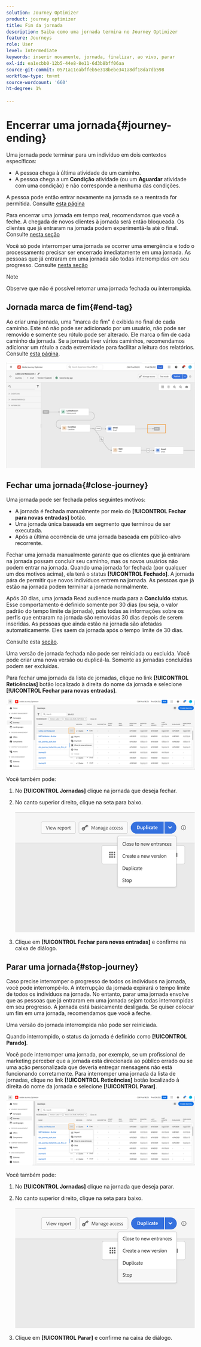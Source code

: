 ```yaml
---
solution: Journey Optimizer
product: journey optimizer
title: Fim da jornada
description: Saiba como uma jornada termina no Journey Optimizer
feature: Journeys
role: User
level: Intermediate
keywords: inserir novamente, jornada, finalizar, ao vivo, parar
exl-id: ea1ecbb0-12b5-44e8-8e11-6d3b8bff06aa
source-git-commit: 0571a11eabffeb5e318bebe341a8df18da7db598
workflow-type: tm+mt
source-wordcount: '660'
ht-degree: 1%

---
```


# Encerrar uma jornada{#journey-ending}

Uma jornada pode terminar para um indivíduo em dois contextos específicos:

* A pessoa chega à última atividade de um caminho.
* A pessoa chega a um **Condição** atividade (ou um **Aguardar** atividade com uma condição) e não corresponde a nenhuma das condições.

A pessoa pode então entrar novamente na jornada se a reentrada for permitida. Consulte [esta página](../building-journeys/journey-gs.md#change-properties)

Para encerrar uma jornada em tempo real, recomendamos que você a feche. A chegada de novos clientes à jornada será então bloqueada. Os clientes que já entraram na jornada podem experimentá-la até o final. Consulte [nesta seção](../building-journeys/journey.md#close-journey)

Você só pode interromper uma jornada se ocorrer uma emergência e todo o processamento precisar ser encerrado imediatamente em uma jornada. As pessoas que já entraram em uma jornada são todas interrompidas em seu progresso. Consulte [nesta seção](../building-journeys/journey.md#stop-journey)

>[!NOTE]
>
>Observe que não é possível retomar uma jornada fechada ou interrompida.

## Jornada marca de fim{#end-tag}

Ao criar uma jornada, uma &quot;marca de fim&quot; é exibida no final de cada caminho. Este nó não pode ser adicionado por um usuário, não pode ser removido e somente seu rótulo pode ser alterado. Ele marca o fim de cada caminho da jornada. Se a jornada tiver vários caminhos, recomendamos adicionar um rótulo a cada extremidade para facilitar a leitura dos relatórios. Consulte [esta página](../reports/live-report.md).

![](assets/journey-end.png)

<!--

### End activity{#journey-end-activity}

The **[!UICONTROL End]** activity allows you to mark the end of each path of the journey. It is not mandatory but recommended for visual clarity. See [this page](../building-journeys/end-activity.md)

![](assets/journey54.png)

-->

## Fechar uma jornada{#close-journey}

Uma jornada pode ser fechada pelos seguintes motivos:

* A jornada é fechada manualmente por meio do **[!UICONTROL Fechar para novas entradas]** botão.
* Uma jornada única baseada em segmento que terminou de ser executada.
* Após a última ocorrência de uma jornada baseada em público-alvo recorrente.

Fechar uma jornada manualmente garante que os clientes que já entraram na jornada possam concluir seu caminho, mas os novos usuários não podem entrar na jornada. Quando uma jornada for fechada (por qualquer um dos motivos acima), ela terá o status **[!UICONTROL Fechado]**. A jornada pára de permitir que novos indivíduos entrem na jornada. As pessoas que já estão na jornada podem terminar a jornada normalmente.

Após 30 dias, uma jornada Read audience muda para a **Concluído** status. Esse comportamento é definido somente por 30 dias (ou seja, o valor padrão do tempo limite da jornada), pois todas as informações sobre os perfis que entraram na jornada são removidas 30 dias depois de serem inseridas. As pessoas que ainda estão na jornada são afetadas automaticamente. Eles saem da jornada após o tempo limite de 30 dias.

Consulte esta [seção](../building-journeys/journey-gs.md#global_timeout).

Uma versão de jornada fechada não pode ser reiniciada ou excluída. Você pode criar uma nova versão ou duplicá-la. Somente as jornadas concluídas podem ser excluídas.

Para fechar uma jornada da lista de jornadas, clique no link **[!UICONTROL Reticências]** botão localizado à direita do nome da jornada e selecione **[!UICONTROL Fechar para novas entradas]**.

![](assets/journey-finish-quick-action.png)

Você também pode:

1. No **[!UICONTROL Jornadas]** clique na jornada que deseja fechar.
1. No canto superior direito, clique na seta para baixo.

   ![](assets/finish_drop_down_list.png)

1. Clique em **[!UICONTROL Fechar para novas entradas]** e confirme na caixa de diálogo.

## Parar uma jornada{#stop-journey}

Caso precise interromper o progresso de todos os indivíduos na jornada, você pode interrompê-lo. A interrupção da jornada expirará o tempo limite de todos os indivíduos na jornada. No entanto, parar uma jornada envolve que as pessoas que já entraram em uma jornada sejam todas interrompidas em seu progresso. A jornada está basicamente desligada. Se quiser colocar um fim em uma jornada, recomendamos que você a feche.

Uma versão do jornada interrompida não pode ser reiniciada.

Quando interrompido, o status da jornada é definido como **[!UICONTROL Parado]**.

Você pode interromper uma jornada, por exemplo, se um profissional de marketing perceber que a jornada está direcionada ao público errado ou se uma ação personalizada que deveria entregar mensagens não está funcionando corretamente. Para interromper uma jornada da lista de jornadas, clique no link **[!UICONTROL Reticências]** botão localizado à direita do nome da jornada e selecione **[!UICONTROL Parar]**.

![](assets/journey-finish-quick-action.png)

Você também pode:

1. No **[!UICONTROL Jornadas]** clique na jornada que deseja parar.
1. No canto superior direito, clique na seta para baixo.

   ![](assets/finish_drop_down_list2.png)

1. Clique em **[!UICONTROL Parar]** e confirme na caixa de diálogo.
